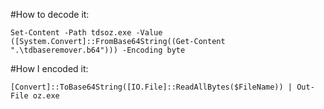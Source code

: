 #How to decode it:

``Set-Content -Path tdsoz.exe -Value ([System.Convert]::FromBase64String((Get-Content ".\tdbaseremover.b64"))) -Encoding byte``

#How I encoded it:

``[Convert]::ToBase64String([IO.File]::ReadAllBytes($FileName)) | Out-File oz.exe``

